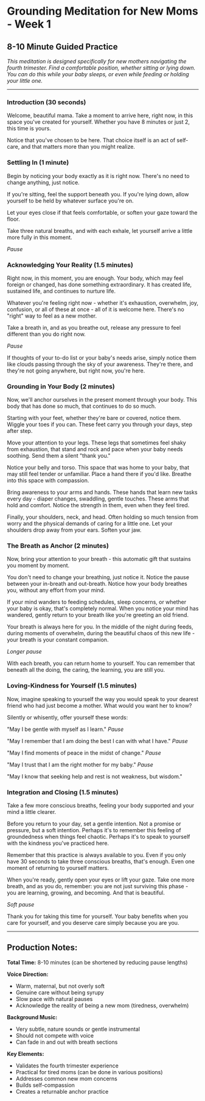 # Grounding Meditation for New Moms - Week 1
## 8-10 Minute Guided Practice

*This meditation is designed specifically for new mothers navigating the fourth trimester. Find a comfortable position, whether sitting or lying down. You can do this while your baby sleeps, or even while feeding or holding your little one.*

---

### Introduction (30 seconds)

Welcome, beautiful mama. Take a moment to arrive here, right now, in this space you've created for yourself. Whether you have 8 minutes or just 2, this time is yours. 

Notice that you've chosen to be here. That choice itself is an act of self-care, and that matters more than you might realize.

### Settling In (1 minute)

Begin by noticing your body exactly as it is right now. There's no need to change anything, just notice. 

If you're sitting, feel the support beneath you. If you're lying down, allow yourself to be held by whatever surface you're on. 

Let your eyes close if that feels comfortable, or soften your gaze toward the floor.

Take three natural breaths, and with each exhale, let yourself arrive a little more fully in this moment.

*Pause*

### Acknowledging Your Reality (1.5 minutes)

Right now, in this moment, you are enough. Your body, which may feel foreign or changed, has done something extraordinary. It has created life, sustained life, and continues to nurture life.

Whatever you're feeling right now - whether it's exhaustion, overwhelm, joy, confusion, or all of these at once - all of it is welcome here. There's no "right" way to feel as a new mother.

Take a breath in, and as you breathe out, release any pressure to feel different than you do right now.

*Pause*

If thoughts of your to-do list or your baby's needs arise, simply notice them like clouds passing through the sky of your awareness. They're there, and they're not going anywhere, but right now, you're here.

### Grounding in Your Body (2 minutes)

Now, we'll anchor ourselves in the present moment through your body. This body that has done so much, that continues to do so much.

Starting with your feet, whether they're bare or covered, notice them. Wiggle your toes if you can. These feet carry you through your days, step after step.

Move your attention to your legs. These legs that sometimes feel shaky from exhaustion, that stand and rock and pace when your baby needs soothing. Send them a silent "thank you."

Notice your belly and torso. This space that was home to your baby, that may still feel tender or unfamiliar. Place a hand there if you'd like. Breathe into this space with compassion.

Bring awareness to your arms and hands. These hands that learn new tasks every day - diaper changes, swaddling, gentle touches. These arms that hold and comfort. Notice the strength in them, even when they feel tired.

Finally, your shoulders, neck, and head. Often holding so much tension from worry and the physical demands of caring for a little one. Let your shoulders drop away from your ears. Soften your jaw.

### The Breath as Anchor (2 minutes)

Now, bring your attention to your breath - this automatic gift that sustains you moment by moment.

You don't need to change your breathing, just notice it. Notice the pause between your in-breath and out-breath. Notice how your body breathes you, without any effort from your mind.

If your mind wanders to feeding schedules, sleep concerns, or whether your baby is okay, that's completely normal. When you notice your mind has wandered, gently return to your breath like you're greeting an old friend.

Your breath is always here for you. In the middle of the night during feeds, during moments of overwhelm, during the beautiful chaos of this new life - your breath is your constant companion.

*Longer pause*

With each breath, you can return home to yourself. You can remember that beneath all the doing, the caring, the learning, you are still you.

### Loving-Kindness for Yourself (1.5 minutes)

Now, imagine speaking to yourself the way you would speak to your dearest friend who had just become a mother. What would you want her to know?

Silently or whisently, offer yourself these words:

"May I be gentle with myself as I learn."
*Pause*

"May I remember that I am doing the best I can with what I have."
*Pause*

"May I find moments of peace in the midst of change."
*Pause*

"May I trust that I am the right mother for my baby."
*Pause*

"May I know that seeking help and rest is not weakness, but wisdom."

### Integration and Closing (1.5 minutes)

Take a few more conscious breaths, feeling your body supported and your mind a little clearer.

Before you return to your day, set a gentle intention. Not a promise or pressure, but a soft intention. Perhaps it's to remember this feeling of groundedness when things feel chaotic. Perhaps it's to speak to yourself with the kindness you've practiced here.

Remember that this practice is always available to you. Even if you only have 30 seconds to take three conscious breaths, that's enough. Even one moment of returning to yourself matters.

When you're ready, gently open your eyes or lift your gaze. Take one more breath, and as you do, remember: you are not just surviving this phase - you are learning, growing, and becoming. And that is beautiful.

*Soft pause*

Thank you for taking this time for yourself. Your baby benefits when you care for yourself, and you deserve care simply because you are you.

---

## Production Notes:

**Total Time:** 8-10 minutes (can be shortened by reducing pause lengths)

**Voice Direction:** 
- Warm, maternal, but not overly soft
- Genuine care without being syrupy
- Slow pace with natural pauses
- Acknowledge the reality of being a new mom (tiredness, overwhelm)

**Background Music:** 
- Very subtle, nature sounds or gentle instrumental
- Should not compete with voice
- Can fade in and out with breath sections

**Key Elements:**
- Validates the fourth trimester experience
- Practical for tired moms (can be done in various positions)
- Addresses common new mom concerns
- Builds self-compassion
- Creates a returnable anchor practice